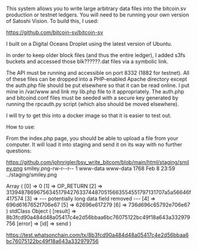 This system allows you to write large arbitrary data files into the bitcoin.sv production or testnet ledgers. You will need to be running your own version of Satoshi Vision. To build this, I used:


https://github.com/bitcoin-sv/bitcoin-sv

I built on a Digital Oceans Droplet using the latest version of Ubuntu.

In order to keep older block files (and thus the entire ledger), I added s3fs buckets
and accessed those blk??????.dat files via a symbolic link.

The API must be running and accessible on port 8332 (1882 for testnet). All of these files can be dropped into a PHP-enabled Apache directory except the auth.php file should be put elsewhere so that it can be read online. I put mine in /var/www and link my lib.php file to it appropriately. The auth.php and bitcoind.conf files must be seeded with a secure key generated by running the rpcauth.py script (which also should be moved elsewhere).


I will try to get this into a docker image so that it is easier to test out.

How to use:

From the index.php page, you should be able to upload a file from your computer. It will load it into staging and send it on its way with no further questions:

https://github.com/johnrigler/bsv_write_bitcom/blob/main/html/staging/smiley.png
smiley.png-rw-r--r-- 1 www-data www-data 1768 Feb 8 23:59 ../staging/smiley.png

Array
(
    [0] => 0
    [1] => OP_RETURN
    [2] => 31394878696756345179427633744870515663554551797131707a5a56646f417574
    [3] => --- potentially long data field removed ---
    [4] => 696d6167652f706e67
    [5] => 62696e617279
    [6] => 736d696c65792e706e67
)
stdClass Object
(
    [result] => 8b3fcd90a484d48a05417c4e2d56bbaa6bc76075122bc49f18a643a332979756
    [error] => 
    [id] => send
)


https://test.whatsonchain.com/tx/8b3fcd90a484d48a05417c4e2d56bbaa6bc76075122bc49f18a643a332979756
